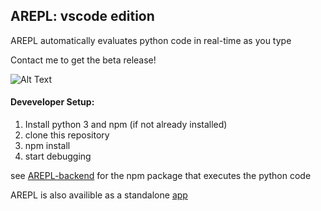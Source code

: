 ## AREPL: vscode edition

AREPL automatically evaluates python code in real-time as you type

Contact me to get the beta release!

![Alt Text](https://raw.githubusercontent.com/Almenon/AREPL-vscode/master/example.gif)

#### Deveveloper Setup:

1. Install python 3 and npm (if not already installed)
2. clone this repository
3. npm install
4. start debugging

see [AREPL-backend](https://github.com/Almenon/AREPL-backend) for the npm package that executes the python code

AREPL is also availible as a standalone [app](https://github.com/Almenon/AREPL)

